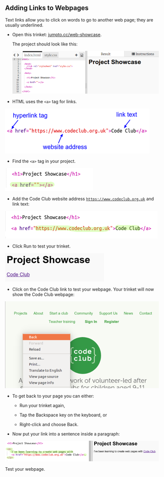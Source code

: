## Adding Links to Webpages

Text links allow you to click on words to go to another web page; they are usually underlined.

+ Open this trinket: [jumpto.cc/web-showcase](http://jumpto.cc/web-showcase).
    
    The project should look like this:
    
    ![स्क्रीनशॉट](images/showcase-starter.png)

+ HTML uses the `<a>` tag for links.

![स्क्रीनशॉट](images/showcase-link.png)

+ Find the `<a>` tag in your project. 

![screenshot](images/showcase-a-template.png)

+ Add the Code Club website address [`https://www.codeclub.org.uk`](https://www.codeclub.org.uk) and link text:

![स्क्रीनशॉट](images/showcase-code-club.png)

+ Click Run to test your trinket.

![स्क्रीनशॉट](images/showcase-cc-output.png)

+ Click on the Code Club link to test your webpage. Your trinket will now show the Code Club webpage: 

![screenshot](images/showcase-cc-website.png)

+ To get back to your page you can either:
    
    + Run your trinket again,
    
    + Tap the Backspace key on the keyboard, or
    
    + Right-click and choose Back.

+ Now put your link into a sentence inside a paragraph:

![screenshot](images/showcase-paragraph.png)

Test your webpage.